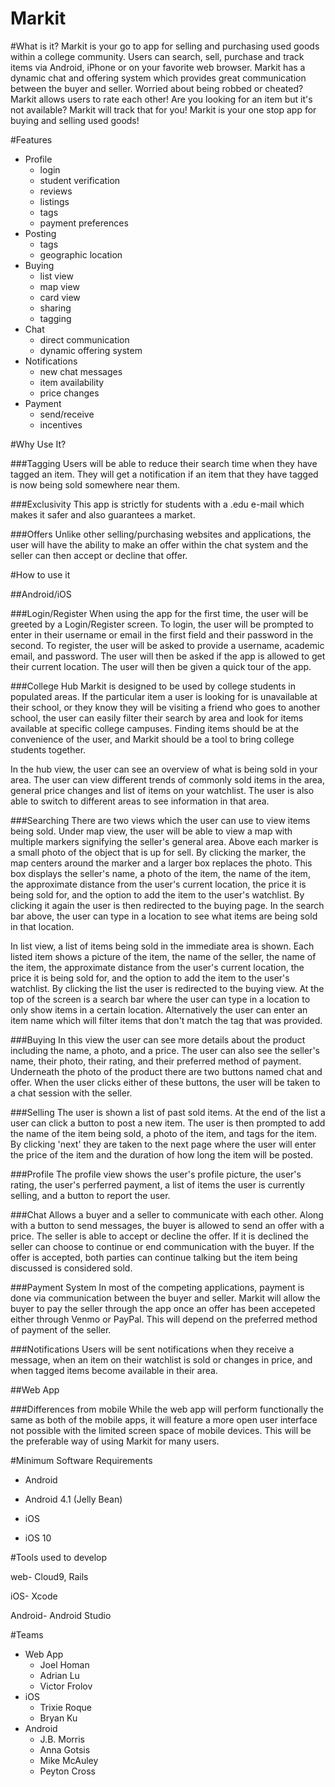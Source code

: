 # Markit
#What is it?
Markit is your go to app for selling and purchasing used goods within a college community. Users can search, sell, purchase and track items via Android, iPhone or on your favorite web browser. Markit has a dynamic chat and offering system which provides great communication between the buyer and seller. Worried about being robbed or cheated? Markit allows users to rate each other! Are you looking for an item but it's not available? Markit will track that for you! Markit is your one stop app for buying and selling used goods!

#Features
- Profile
	* login
	* student verification
	* reviews
	* listings
	* tags
	* payment preferences
- Posting
	* tags
	* geographic location
- Buying
	* list view
	* map view
	* card view
	* sharing
	* tagging
- Chat
	* direct communication
	* dynamic offering system
- Notifications
	* new chat messages
	* item availability
	* price changes
- Payment
	* send/receive
	* incentives

#Why Use It?

###Tagging
Users will be able to reduce their search time when they have tagged an item. They will get a notification if an item that they have tagged is now being sold somewhere near them.

###Exclusivity
This app is strictly for students with a .edu e-mail which makes it safer and also guarantees a market.

###Offers
Unlike other selling/purchasing websites and applications, the user will have the ability to make an offer within the chat system and the seller can then accept or decline that offer. 

#How to use it
<pic goes here>


##Android/iOS

###Login/Register
When using the app for the first time, the user will be greeted by a Login/Register screen. To login, the user will be prompted to enter in their username or email in the first field and their password in the second. To register, the user will be asked to provide a username, academic email, and password. The user will then be asked if the app is allowed to get their current location. The user will then be given a quick tour of the app.

###College Hub
Markit is designed to be used by college students in populated areas. If the particular item a user is looking for is unavailable at their school, or they know they will be visiting a friend who goes to another school, the user can easily filter their search by area and look for items available at specific college campuses. Finding items should be at the convenience of the user, and Markit should be a tool to bring college students together.

In the hub view, the user can see an overview of what is being sold in your area. The user can view different trends of commonly sold items in the area, general price changes and list of items on your watchlist. The user is also able to switch to different areas to see information in that area.

###Searching
There are two views which the user can use to view items being sold. Under map view, the user will be able to view a map with multiple markers signifying the seller's general area. Above each marker is a small photo of the object that is up for sell. By clicking the marker, the map centers around the marker and a larger box replaces the photo. This box displays the seller's name, a photo of the item, the name of the item, the approximate distance from the user's current location, the price it is being sold for, and the option to add the item to the user's watchlist. By clicking it again the user is then redirected to the buying page. In the search bar above, the user can type in a location to see what items are being sold in that location.

In list view, a list of items being sold in the immediate area is shown. Each listed item shows a picture of the item, the name of the seller, the name of the item, the approximate distance from the user's current location, the price it is being sold for, and the option to add the item to the user's watchlist. By clicking the list the user is redirected to the buying view. At the top of the screen is a search bar where the user can type in a location to only show items in a certain location. Alternatively the user can enter an item name which will filter items that don't match the tag that was provided.

###Buying
In this view the user can see more details about the product including the name, a photo, and a price. The user can also see the seller's name, their photo, their rating, and their preferred method of payment. Underneath the photo of the product there are two buttons named chat and offer. When the user clicks either of these buttons, the user will be taken to a chat session with the seller.

###Selling
The user is shown a list of past sold items. At the end of the list a user can click a button to post a new item. The user is then prompted to add the name of the item being sold, a photo of the item, and tags for the item. By clicking 'next' they are taken to the next page where the user will enter the price of the item and the duration of how long the item will be posted. 

###Profile
The profile view shows the user's profile picture, the user's rating, the user's perferred payment, a list of items the user is currently selling, and a button to report the user.

###Chat
Allows a buyer and a seller to communicate with each other. Along with a button to send messages, the buyer is allowed to send an offer with a price. The seller is able to accept or decline the offer. If it is declined the seller can choose to continue or end communication with the buyer. If the offer is accepted, both parties can continue talking but the item being discussed is considered sold.

###Payment System
In most of the competing applications, payment is done via communication between the buyer and seller.  Markit will allow the buyer to pay the seller through the app once an offer has been accepeted either through Venmo or PayPal.  This will depend on the preferred method of payment of the seller.

###Notifications
Users will be sent notifications when they receive a message, when an item on their watchlist is sold or changes in price, and when tagged items become available in their area.

##Web App

###Differences from mobile
While the web app will perform functionally the same as both of the mobile apps, it will feature a more open user interface not possible with the limited screen space of mobile devices. This will be the preferable way of using Markit for many users.



#Minimum Software Requirements
* Android
 * Android 4.1 (Jelly Bean)
 
* iOS
 * iOS 10

#Tools used to develop

web- Cloud9, Rails

iOS- Xcode

Android- Android Studio

#Teams
* Web App
	* Joel Homan
	* Adrian Lu
	* Victor Frolov
* iOS
	* Trixie Roque
	* Bryan Ku
* Android
	* J.B. Morris
	* Anna Gotsis
	* Mike McAuley
	* Peyton Cross


